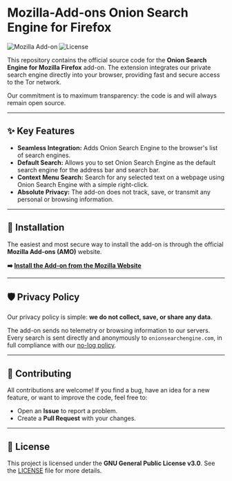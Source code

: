 # Mozilla-Add-ons Onion Search Engine for Firefox

![Mozilla Add-on](https://img.shields.io/amo/v/your-addon-slug?style=for-the-badge)
![License](https://img.shields.io/badge/License-GPL_v3-blue.svg?style=for-the-badge)

This repository contains the official source code for the **Onion Search Engine for Mozilla Firefox** add-on. The extension integrates our private search engine directly into your browser, providing fast and secure access to the Tor network.

Our commitment is to maximum transparency: the code is and will always remain open source.



---
## ✨ Key Features

* **Seamless Integration:** Adds Onion Search Engine to the browser's list of search engines.
* **Default Search:** Allows you to set Onion Search Engine as the default search engine for the address bar and search bar.
* **Context Menu Search:** Search for any selected text on a webpage using Onion Search Engine with a simple right-click.
* **Absolute Privacy:** The add-on does not track, save, or transmit any personal or browsing information.

---
## 🚀 Installation

The easiest and most secure way to install the add-on is through the official **Mozilla Add-ons (AMO)** website.

**➡️ [Install the Add-on from the Mozilla Website](https://addons.mozilla.org/it/firefox/addon/onion-search-engine/)**



---
## 🛡️ Privacy Policy

Our privacy policy is simple: **we do not collect, save, or share any data**.

The add-on sends no telemetry or browsing information to our servers. Every search is sent directly and anonymously to `onionsearchengine.com`, in full compliance with our [no-log policy](https://onionsearchengine.com/no-log-policy.php).

---
## 🤝 Contributing

All contributions are welcome! If you find a bug, have an idea for a new feature, or want to improve the code, feel free to:
* Open an **Issue** to report a problem.
* Create a **Pull Request** with your changes.

---
## 📝 License

This project is licensed under the **GNU General Public License v3.0**. See the [LICENSE](LICENSE) file for more details.
